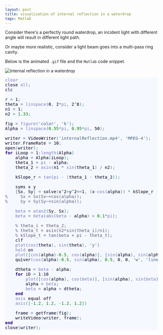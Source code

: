 ```yaml
---
layout: post
title: visualization of internal reflection in a waterdrop
tags: Matlab
---
```


Consider there's a perfectly round waterdrop, an incident light with different angle will result in different light path.

Or maybe more realistic, consider a light beam goes into a multi-pass ring cavity.

Below is the animated `.gif` file and the `Matlab` code snippet.

![internal reflection in a waterdrop](https://ws4.sinaimg.cn/large/006tNbRwgy1fvf65cjsb4g30go08s4ah.gif)

<pre style='color:#000020;background:#f6f8ff;'><span style='color:#7779bb; '>clear</span>
close <span style='color:#7779bb; '>all</span><span style='color:#308080; '>;</span>
clc

r <span style='color:#308080; '>=</span> 1<span style='color:#308080; '>;</span>
theta <span style='color:#308080; '>=</span> <span style='color:#7779bb; '>linspace</span><span style='color:#308080; '>(</span>0<span style='color:#308080; '>,</span> 2<span style='color:#308080; '>*</span><span style='color:#7779bb; '>pi</span><span style='color:#308080; '>,</span> 2<span style='color:#308080; '>^</span>8<span style='color:#308080; '>)</span><span style='color:#308080; '>;</span>
n1 <span style='color:#308080; '>=</span> 1<span style='color:#308080; '>;</span>
n2 <span style='color:#308080; '>=</span> <span style='color:#008000; '>1.33</span><span style='color:#308080; '>;</span>

fig <span style='color:#308080; '>=</span> <span style='color:#7779bb; '>figure</span><span style='color:#308080; '>(</span><span style='color:#406080; '>'color'</span><span style='color:#308080; '>,</span> <span style='color:#406080; '>'k'</span><span style='color:#308080; '>)</span><span style='color:#308080; '>;</span>
Alpha <span style='color:#308080; '>=</span> <span style='color:#7779bb; '>linspace</span><span style='color:#308080; '>(</span><span style='color:#008000; '>0.55</span><span style='color:#308080; '>*</span><span style='color:#7779bb; '>pi</span><span style='color:#308080; '>,</span> <span style='color:#008000; '>0.95</span><span style='color:#308080; '>*</span><span style='color:#7779bb; '>pi</span><span style='color:#308080; '>,</span> 50<span style='color:#308080; '>)</span><span style='color:#308080; '>;</span>

writer <span style='color:#308080; '>=</span> VideoWriter<span style='color:#308080; '>(</span><span style='color:#406080; '>'internalReflection.mp4'</span><span style='color:#308080; '>,</span> <span style='color:#406080; '>'MPEG-4'</span><span style='color:#308080; '>)</span><span style='color:#308080; '>;</span>
writer<span style='color:#308080; '>.</span>FrameRate <span style='color:#308080; '>=</span> 10<span style='color:#308080; '>;</span>
open<span style='color:#308080; '>(</span>writer<span style='color:#308080; '>)</span><span style='color:#308080; '>;</span>
<span style='color:#200080; font-weight:bold; '>for</span> iLoop <span style='color:#308080; '>=</span> 1<span style='color:#308080; '>:</span><span style='color:#7779bb; '>length</span><span style='color:#308080; '>(</span>Alpha<span style='color:#308080; '>)</span>
    alpha <span style='color:#308080; '>=</span> Alpha<span style='color:#308080; '>(</span>iLoop<span style='color:#308080; '>)</span><span style='color:#308080; '>;</span>
    theta_1 <span style='color:#308080; '>=</span> <span style='color:#7779bb; '>pi</span> <span style='color:#308080; '>-</span> alpha<span style='color:#308080; '>;</span>
    theta_2 <span style='color:#308080; '>=</span> <span style='color:#7779bb; '>asin</span><span style='color:#308080; '>(</span>n1 <span style='color:#308080; '>*</span> <span style='color:#7779bb; '>sin</span><span style='color:#308080; '>(</span>theta_1<span style='color:#308080; '>)</span> <span style='color:#308080; '>/</span> n2<span style='color:#308080; '>)</span><span style='color:#308080; '>;</span>
    
    kSlope_r <span style='color:#308080; '>=</span> <span style='color:#7779bb; '>tan</span><span style='color:#308080; '>(</span><span style='color:#7779bb; '>pi</span> <span style='color:#308080; '>-</span> <span style='color:#308080; '>(</span>theta_1 <span style='color:#308080; '>-</span> theta_2<span style='color:#308080; '>)</span><span style='color:#308080; '>)</span><span style='color:#308080; '>;</span>
    
    syms x y
    <span style='color:#308080; '>[</span>Sx<span style='color:#308080; '>,</span> Sy<span style='color:#308080; '>]</span> <span style='color:#308080; '>=</span> solve<span style='color:#308080; '>(</span>x<span style='color:#308080; '>^</span>2<span style='color:#308080; '>+</span>y<span style='color:#308080; '>^</span>2<span style='color:#308080; '>=</span><span style='color:#308080; '>=</span>1<span style='color:#308080; '>,</span> <span style='color:#308080; '>(</span>x<span style='color:#308080; '>-</span><span style='color:#7779bb; '>cos</span><span style='color:#308080; '>(</span>alpha<span style='color:#308080; '>)</span><span style='color:#308080; '>)</span> <span style='color:#308080; '>*</span> kSlope_r  <span style='color:#308080; '>=</span><span style='color:#308080; '>=</span> <span style='color:#308080; '>(</span>y<span style='color:#308080; '>-</span><span style='color:#7779bb; '>sin</span><span style='color:#308080; '>(</span>alpha<span style='color:#308080; '>)</span><span style='color:#308080; '>)</span><span style='color:#308080; '>,</span> x<span style='color:#308080; '>,</span> y<span style='color:#308080; '>)</span><span style='color:#308080; '>;</span>
<span style='color:#595979; '>%     Sx = Sx(Sx~=cos(alpha));</span>
<span style='color:#595979; '>%     Sy = Sy(Sy~=sin(alpha));</span>
    
    <span style='color:#7779bb; '>beta</span> <span style='color:#308080; '>=</span> <span style='color:#7779bb; '>atan2</span><span style='color:#308080; '>(</span>Sy<span style='color:#308080; '>,</span> Sx<span style='color:#308080; '>)</span><span style='color:#308080; '>;</span>
    <span style='color:#7779bb; '>beta</span> <span style='color:#308080; '>=</span> <span style='color:#7779bb; '>beta</span><span style='color:#308080; '>(</span><span style='color:#7779bb; '>abs</span><span style='color:#308080; '>(</span><span style='color:#7779bb; '>beta</span> <span style='color:#308080; '>-</span> alpha<span style='color:#308080; '>)</span> <span style='color:#308080; '>></span> <span style='color:#008000; '>0.1</span><span style='color:#308080; '>*</span><span style='color:#7779bb; '>pi</span><span style='color:#308080; '>)</span><span style='color:#308080; '>;</span>
    
    <span style='color:#595979; '>% theta_i = theta_2;</span>
    <span style='color:#595979; '>% theta_t = asin(n2*sin(theta_i)/n1);</span>
    <span style='color:#595979; '>% kSlope_t = tan(beta + pi - theta_t);</span>
    clf
    <span style='color:#7779bb; '>plot</span><span style='color:#308080; '>(</span><span style='color:#7779bb; '>cos</span><span style='color:#308080; '>(</span>theta<span style='color:#308080; '>)</span><span style='color:#308080; '>,</span> <span style='color:#7779bb; '>sin</span><span style='color:#308080; '>(</span>theta<span style='color:#308080; '>)</span><span style='color:#308080; '>,</span> <span style='color:#406080; '>'y'</span><span style='color:#308080; '>)</span>                                         <span style='color:#595979; '>% the water drop (round)</span>
    <span style='color:#7779bb; '>hold</span> on
    <span style='color:#7779bb; '>plot</span><span style='color:#308080; '>(</span><span style='color:#308080; '>[</span><span style='color:#7779bb; '>cos</span><span style='color:#308080; '>(</span>alpha<span style='color:#308080; '>)</span><span style='color:#308080; '>-</span><span style='color:#008000; '>0.5</span><span style='color:#308080; '>,</span> <span style='color:#7779bb; '>cos</span><span style='color:#308080; '>(</span>alpha<span style='color:#308080; '>)</span><span style='color:#308080; '>]</span><span style='color:#308080; '>,</span> <span style='color:#308080; '>[</span><span style='color:#7779bb; '>sin</span><span style='color:#308080; '>(</span>alpha<span style='color:#308080; '>)</span><span style='color:#308080; '>,</span> <span style='color:#7779bb; '>sin</span><span style='color:#308080; '>(</span>alpha<span style='color:#308080; '>)</span><span style='color:#308080; '>]</span><span style='color:#308080; '>,</span> <span style='color:#406080; '>'w'</span><span style='color:#308080; '>)</span>         <span style='color:#595979; '>% incident</span>
    quiver<span style='color:#308080; '>(</span><span style='color:#7779bb; '>cos</span><span style='color:#308080; '>(</span>alpha<span style='color:#308080; '>)</span><span style='color:#308080; '>-</span><span style='color:#008000; '>0.5</span><span style='color:#308080; '>,</span> <span style='color:#7779bb; '>sin</span><span style='color:#308080; '>(</span>alpha<span style='color:#308080; '>)</span><span style='color:#308080; '>,</span> <span style='color:#008000; '>0.5</span><span style='color:#308080; '>,</span> 0<span style='color:#308080; '>,</span> 0<span style='color:#308080; '>,</span> <span style='color:#406080; '>'w'</span><span style='color:#308080; '>,</span> <span style='color:#406080; '>'lineWidth'</span><span style='color:#308080; '>,</span> 2<span style='color:#308080; '>)</span>
    
    dtheta <span style='color:#308080; '>=</span> <span style='color:#7779bb; '>beta</span> <span style='color:#308080; '>-</span> alpha<span style='color:#308080; '>;</span>
    <span style='color:#200080; font-weight:bold; '>for</span> iD <span style='color:#308080; '>=</span> 1<span style='color:#308080; '>:</span>10
        <span style='color:#7779bb; '>plot</span><span style='color:#308080; '>(</span><span style='color:#308080; '>[</span><span style='color:#7779bb; '>cos</span><span style='color:#308080; '>(</span>alpha<span style='color:#308080; '>)</span><span style='color:#308080; '>,</span> <span style='color:#7779bb; '>cos</span><span style='color:#308080; '>(</span><span style='color:#7779bb; '>beta</span><span style='color:#308080; '>)</span><span style='color:#308080; '>]</span><span style='color:#308080; '>,</span> <span style='color:#308080; '>[</span><span style='color:#7779bb; '>sin</span><span style='color:#308080; '>(</span>alpha<span style='color:#308080; '>)</span><span style='color:#308080; '>,</span> <span style='color:#7779bb; '>sin</span><span style='color:#308080; '>(</span><span style='color:#7779bb; '>beta</span><span style='color:#308080; '>)</span><span style='color:#308080; '>]</span><span style='color:#308080; '>,</span> <span style='color:#406080; '>'w'</span><span style='color:#308080; '>)</span>           <span style='color:#595979; '>% refractive</span>
        alpha <span style='color:#308080; '>=</span> <span style='color:#7779bb; '>beta</span><span style='color:#308080; '>;</span>
        <span style='color:#7779bb; '>beta</span> <span style='color:#308080; '>=</span> alpha <span style='color:#308080; '>+</span> dtheta<span style='color:#308080; '>;</span>
    <span style='color:#200080; font-weight:bold; '>end</span>
    <span style='color:#7779bb; '>axis</span> equal off
    <span style='color:#7779bb; '>axis</span><span style='color:#308080; '>(</span><span style='color:#308080; '>[</span><span style='color:#308080; '>-</span><span style='color:#008000; '>1.2</span><span style='color:#308080; '>,</span> <span style='color:#008000; '>1.2</span><span style='color:#308080; '>,</span> <span style='color:#308080; '>-</span><span style='color:#008000; '>1.2</span><span style='color:#308080; '>,</span> <span style='color:#008000; '>1.2</span><span style='color:#308080; '>]</span><span style='color:#308080; '>)</span>
    
    frame <span style='color:#308080; '>=</span> getframe<span style='color:#308080; '>(</span>fig<span style='color:#308080; '>)</span><span style='color:#308080; '>;</span>
    writeVideo<span style='color:#308080; '>(</span>writer<span style='color:#308080; '>,</span> frame<span style='color:#308080; '>)</span><span style='color:#308080; '>;</span>
<span style='color:#200080; font-weight:bold; '>end</span>
close<span style='color:#308080; '>(</span>writer<span style='color:#308080; '>)</span><span style='color:#308080; '>;</span>
</pre>

